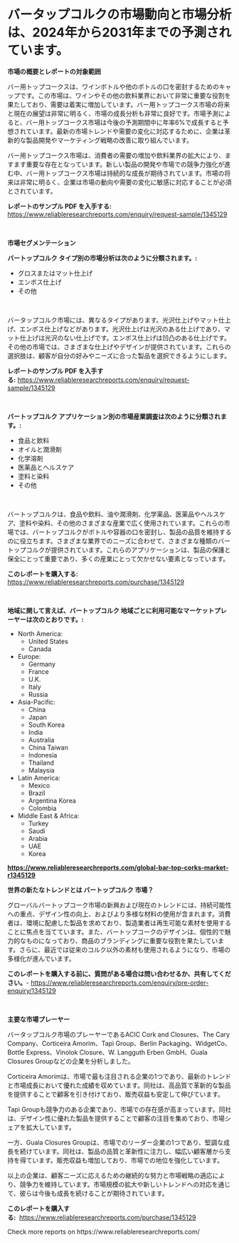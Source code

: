 <p><h1>バータップコルクの市場動向と市場分析は、2024年から2031年までの予測されています。</h1></p><p><strong>市場の概要とレポートの対象範囲</strong></p>
<p><p>バー用トップコークスは、ワインボトルや他のボトルの口を密封するためのキャップです。この市場は、ワインやその他の飲料業界において非常に重要な役割を果たしており、需要は着実に増加しています。バー用トップコークス市場の将来と現在の展望は非常に明るく、市場の成長分析も非常に良好です。市場予測によると、バー用トップコークス市場は今後の予測期間中に年率6%で成長すると予想されています。最新の市場トレンドや需要の変化に対応するために、企業は革新的な製品開発やマーケティング戦略の改善に取り組んでいます。</p><p>バー用トップコークス市場は、消費者の需要の増加や飲料業界の拡大により、ますます重要な存在となっています。新しい製品の開発や市場での競争力強化が進む中、バー用トップコークス市場は持続的な成長が期待されています。市場の将来は非常に明るく、企業は市場の動向や需要の変化に敏感に対応することが必須とされています。</p></p>
<p><strong>レポートのサンプル PDF を入手する:</strong> <a href="https://www.reliableresearchreports.com/enquiry/request-sample/1345129">https://www.reliableresearchreports.com/enquiry/request-sample/1345129</a></p>
<p>&nbsp;</p>
<p><strong>市場セグメンテーション</strong></p>
<p><strong>バートップコルク タイプ別の市場分析は次のように分類されます。:</strong></p>
<p><ul><li>グロスまたはマット仕上げ</li><li>エンボス仕上げ</li><li>その他</li></ul></p>
<p>&nbsp;</p>
<p><p>バータップコルク市場には、異なるタイプがあります。光沢仕上げやマット仕上げ、エンボス仕上げなどがあります。光沢仕上げは光沢のある仕上げであり、マット仕上げは光沢のない仕上げです。エンボス仕上げは凹凸のある仕上げです。その他の市場では、さまざまな仕上げやデザインが提供されています。これらの選択肢は、顧客が自分の好みやニーズに合った製品を選択できるようにします。</p></p>
<p><strong>レポートのサンプル PDF を入手する:</strong>&nbsp;<a href="https://www.reliableresearchreports.com/enquiry/request-sample/1345129">https://www.reliableresearchreports.com/enquiry/request-sample/1345129</a></p>
<p>&nbsp;</p>
<p><strong> バートップコルク アプリケーション別の市場産業調査は次のように分類されます。:</strong></p>
<p><ul><li>食品と飲料</li><li>オイルと潤滑剤</li><li>化学溶剤</li><li>医薬品とヘルスケア</li><li>塗料と染料</li><li>その他</li></ul></p>
<p>&nbsp;</p>
<p><p>バートップコルクは、食品や飲料、油や潤滑剤、化学薬品、医薬品やヘルスケア、塗料や染料、その他のさまざまな産業で広く使用されています。これらの市場では、バートップコルクがボトルや容器の口を密封し、製品の品質を維持するのに役立ちます。さまざまな業界でのニーズに合わせて、さまざまな種類のバートップコルクが提供されています。これらのアプリケーションは、製品の保護と保全にとって重要であり、多くの産業にとって欠かせない要素となっています。</p></p>
<p><strong>このレポートを購入する:</strong>&nbsp; <a href="https://www.reliableresearchreports.com/purchase/1345129">https://www.reliableresearchreports.com/purchase/1345129</a></p>
<p>&nbsp;</p>
<p><strong>地域に関して言えば、バートップコルク 地域ごとに利用可能なマーケットプレーヤーは次のとおりです。:</strong></p>
<p><ul>
    <li>
        North America:
        <ul>
            <li>United States</li>
            <li>Canada</li>
        </ul>
    </li>
    <li>
        Europe:
        <ul>
            <li>Germany</li>
            <li>France</li>
            <li>U.K.</li>
            <li>Italy</li>
            <li>Russia</li>
        </ul>
    </li>
    <li>
        Asia-Pacific:
        <ul>
            <li>China</li>
            <li>Japan</li>
            <li>South Korea</li>
            <li>India</li>
            <li>Australia</li>
            <li>China Taiwan</li>
            <li>Indonesia</li>
            <li>Thailand</li>
            <li>Malaysia</li>
        </ul>
    </li>
    <li>
        Latin America:
        <ul>
            <li>Mexico</li>
            <li>Brazil</li>
            <li>Argentina Korea</li>
            <li>Colombia</li>
        </ul>
    </li>
    <li>
        Middle East & Africa:
        <ul>
            <li>Turkey</li>
            <li>Saudi</li>
            <li>Arabia</li>
            <li>UAE</li>
            <li>Korea</li>
        </ul>
    </li>
    </ul></p>
<p><strong><a href="https://www.reliableresearchreports.com/global-bar-top-corks-market-r1345129">https://www.reliableresearchreports.com/global-bar-top-corks-market-r1345129</a></strong>&nbsp;</p>
<p><strong>世界の新たなトレンドとは バートップコルク 市場？</strong></p>
<p><p>グローバルバートップコーク市場の新興および現在のトレンドには、持続可能性への重点、デザイン性の向上、およびより多様な材料の使用が含まれます。消費者は、環境に配慮した製品を求めており、製造業者は再生可能な素材を使用することに焦点を当てています。また、バートップコークのデザインは、個性的で魅力的なものになっており、商品のブランディングに重要な役割を果たしています。さらに、最近では従来のコルク以外の素材も使用されるようになり、市場の多様化が進んでいます。</p></p>
<p><strong>このレポートを購入する前に、質問がある場合は問い合わせるか、共有してください。</strong>- <a href="https://www.reliableresearchreports.com/enquiry/pre-order-enquiry/1345129">https://www.reliableresearchreports.com/enquiry/pre-order-enquiry/1345129</a></p>
<p>&nbsp;</p>
<p><strong>主要な市場プレーヤー</strong></p>
<p><p>バータップコルク市場のプレーヤーであるACIC Cork and Closures、The Cary Company、Corticeira Amorim、Tapì Group、Berlin Packaging、WidgetCo、Bottle Express、Vinolok Closure、W. Langguth Erben GmbH、Guala Closures Groupなどの企業を分析しました。</p><p>Corticeira Amorimは、市場で最も注目される企業の1つであり、最新のトレンドと市場成長において優れた成績を収めています。同社は、高品質で革新的な製品を提供することで顧客を引き付けており、販売収益も安定して伸びています。</p><p>Tapì Groupも競争力のある企業であり、市場での存在感が高まっています。同社は、デザイン性に優れた製品を提供することで顧客の注目を集めており、市場シェアを拡大しています。</p><p>一方、Guala Closures Groupは、市場でのリーダー企業の1つであり、堅調な成長を続けています。同社は、製品の品質と革新性に注力し、幅広い顧客層から支持を得ています。販売収益も増加しており、市場での地位を強化しています。</p><p>以上の企業は、顧客ニーズに応えるための継続的な努力と市場戦略の適応により、競争力を維持しています。市場規模の拡大や新しいトレンドへの対応を通じて、彼らは今後も成長を続けることが期待されています。</p></p>
<p><strong>このレポートを購入する:</strong>&nbsp;&nbsp;<a href="https://www.reliableresearchreports.com/purchase/1345129">https://www.reliableresearchreports.com/purchase/1345129</a></p>
<p>Check more reports on https://www.reliableresearchreports.com/</p>